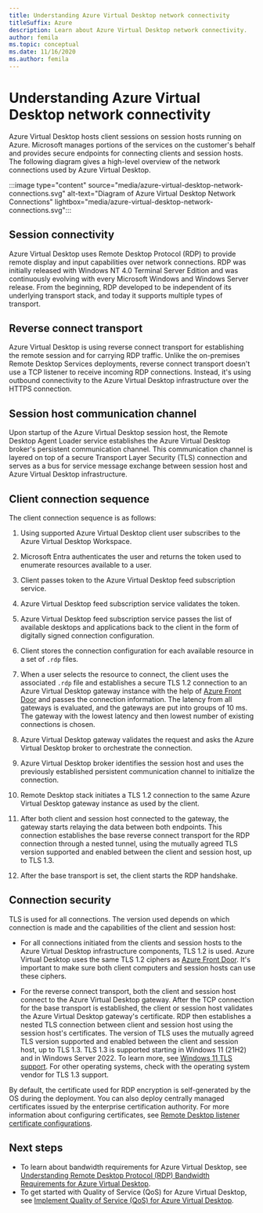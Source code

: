 ```yaml
---
title: Understanding Azure Virtual Desktop network connectivity
titleSuffix: Azure
description: Learn about Azure Virtual Desktop network connectivity.
author: femila
ms.topic: conceptual
ms.date: 11/16/2020
ms.author: femila
---
```


# Understanding Azure Virtual Desktop network connectivity

Azure Virtual Desktop hosts client sessions on session hosts running on Azure. Microsoft manages portions of the services on the customer's behalf and provides secure endpoints for connecting clients and session hosts. The following diagram gives a high-level overview of the network connections used by Azure Virtual Desktop.

:::image type="content" source="media/azure-virtual-desktop-network-connections.svg" alt-text="Diagram of Azure Virtual Desktop Network Connections" lightbox="media/azure-virtual-desktop-network-connections.svg":::

## Session connectivity

Azure Virtual Desktop uses Remote Desktop Protocol (RDP) to provide remote display and input capabilities over network connections. RDP was initially released with Windows NT 4.0 Terminal Server Edition and was continuously evolving with every Microsoft Windows and Windows Server release. From the beginning, RDP developed to be independent of its underlying transport stack, and today it supports multiple types of transport.

## Reverse connect transport

Azure Virtual Desktop is using reverse connect transport for establishing the remote session and for carrying RDP traffic. Unlike the on-premises Remote Desktop Services deployments, reverse connect transport doesn't use a TCP listener to receive incoming RDP connections. Instead, it's using outbound connectivity to the Azure Virtual Desktop infrastructure over the HTTPS connection.

## Session host communication channel

Upon startup of the Azure Virtual Desktop session host, the Remote Desktop Agent Loader service establishes the Azure Virtual Desktop broker's persistent communication channel. This communication channel is layered on top of a secure Transport Layer Security (TLS) connection and serves as a bus for service message exchange between session host and Azure Virtual Desktop infrastructure.

## Client connection sequence

The client connection sequence is as follows:

1. Using supported Azure Virtual Desktop client user subscribes to the Azure Virtual Desktop Workspace.

1. Microsoft Entra authenticates the user and returns the token used to enumerate resources available to a user.

1. Client passes token to the Azure Virtual Desktop feed subscription service.

1. Azure Virtual Desktop feed subscription service validates the token.

1. Azure Virtual Desktop feed subscription service passes the list of available desktops and applications back to the client in the form of digitally signed connection configuration.

1. Client stores the connection configuration for each available resource in a set of `.rdp` files.

1. When a user selects the resource to connect, the client uses the associated `.rdp` file and establishes a secure TLS 1.2 connection to an Azure Virtual Desktop gateway instance with the help of [Azure Front Door](../frontdoor/concept-end-to-end-tls.md#supported-cipher-suites) and passes the connection information. The latency from all gateways is evaluated, and the gateways are put into groups of 10 ms. The gateway with the lowest latency and then lowest number of existing connections is chosen.

1. Azure Virtual Desktop gateway validates the request and asks the Azure Virtual Desktop broker to orchestrate the connection.

1. Azure Virtual Desktop broker identifies the session host and uses the previously established persistent communication channel to initialize the connection.

1. Remote Desktop stack initiates a TLS 1.2 connection to the same Azure Virtual Desktop gateway instance as used by the client.

1. After both client and session host connected to the gateway, the gateway starts relaying the data between both endpoints. This connection establishes the base reverse connect transport for the RDP connection through a nested tunnel, using the mutually agreed TLS version supported and enabled between the client and session host, up to TLS 1.3.

1. After the base transport is set, the client starts the RDP handshake.

## Connection security

TLS is used for all connections. The version used depends on which connection is made and the capabilities of the client and session host:

- For all connections initiated from the clients and session hosts to the Azure Virtual Desktop infrastructure components, TLS 1.2 is used. Azure Virtual Desktop uses the same TLS 1.2 ciphers as [Azure Front Door](../frontdoor/concept-end-to-end-tls.md#supported-cipher-suites). It's important to make sure both client computers and session hosts can use these ciphers.

- For the reverse connect transport, both the client and session host connect to the Azure Virtual Desktop gateway. After the TCP connection for the base transport is established, the client or session host validates the Azure Virtual Desktop gateway's certificate. RDP then establishes a nested TLS connection between client and session host using the session host's certificates. The version of TLS uses the mutually agreed TLS version supported and enabled between the client and session host, up to TLS 1.3. TLS 1.3 is supported starting in Windows 11 (21H2) and in Windows Server 2022. To learn more, see [Windows 11 TLS support](/windows/win32/secauthn/tls-cipher-suites-in-windows-11). For other operating systems, check with the operating system vendor for TLS 1.3 support.

By default, the certificate used for RDP encryption is self-generated by the OS during the deployment. You can also deploy centrally managed certificates issued by the enterprise certification authority. For more information about configuring certificates, see [Remote Desktop listener certificate configurations](/troubleshoot/windows-server/remote/remote-desktop-listener-certificate-configurations).

## Next steps

* To learn about bandwidth requirements for Azure Virtual Desktop, see [Understanding Remote Desktop Protocol (RDP) Bandwidth Requirements for Azure Virtual Desktop](rdp-bandwidth.md).
* To get started with Quality of Service (QoS) for Azure Virtual Desktop, see [Implement Quality of Service (QoS) for Azure Virtual Desktop](rdp-quality-of-service-qos.md).
